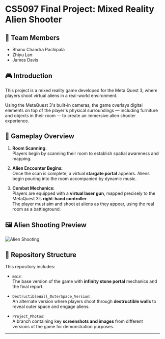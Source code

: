 # CS5097 Final Project: Mixed Reality Alien Shooter

## 👥 Team Members
- Bhanu Chandra Pachipala  
- Zhiyu Lan  
- James Davis  

## 🎮 Introduction

This project is a mixed reality game developed for the Meta Quest 3, where players shoot virtual aliens in a real-world environment.  

Using the MetaQuest 3's built-in cameras, the game overlays digital elements on top of the player's physical surroundings — including furniture and objects in their room — to create an immersive alien shooter experience.

## 👾 Gameplay Overview

1. **Room Scanning:**  
   Players begin by scanning their room to establish spatial awareness and mapping.

2. **Alien Encounter Begins:**  
   Once the scan is complete, a virtual **stargate portal** appears. Aliens begin pouring into the room accompanied by dynamic music.

3. **Combat Mechanics:**  
   Players are equipped with a **virtual laser gun**, mapped precisely to the MetaQuest 3’s **right-hand controller**.  
   The player must aim and shoot at aliens as they appear, using the real room as a battleground.

## 🖼️ Alien Shooting Preview

![Alien Shooting](Alien%20Shooting.jpeg)

## 📁 Repository Structure

This repository includes:

- `main`:  
  The base version of the game with **infinity stone portal** mechanics and the final report.

- `DestructibleWall_OuterSpace_Version`:  
  An alternate version where players shoot through **destructible walls** to reveal outer space and engage aliens.

- `Project_Photos`:  
  A branch containing key **screenshots and images** from different versions of the game for demonstration purposes.

---


